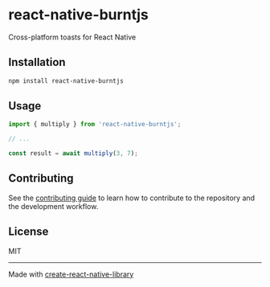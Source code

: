 # react-native-burntjs

Cross-platform toasts for React Native

## Installation

```sh
npm install react-native-burntjs
```

## Usage


```js
import { multiply } from 'react-native-burntjs';

// ...

const result = await multiply(3, 7);
```


## Contributing

See the [contributing guide](CONTRIBUTING.md) to learn how to contribute to the repository and the development workflow.

## License

MIT

---

Made with [create-react-native-library](https://github.com/callstack/react-native-builder-bob)
